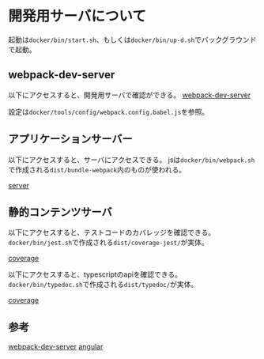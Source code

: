 # 開発用サーバについて

起動は`docker/bin/start.sh`、もしくは`docker/bin/up-d.sh`でバックグラウンドで起動。

## webpack-dev-server

以下にアクセスすると、開発用サーバで確認ができる。
[webpack-dev-server](http://192.168.50.10:8080/webpack-dev-server/)

設定は`docker/tools/config/webpack.config.babel.js`を参照。

## アプリケーションサーバー
以下にアクセスすると、サーバにアクセスできる。
jsは`docker/bin/webpack.sh`で作成される`dist/bundle-webpack`内のものが使われる。

[server](http://192.168.50.10/)

## 静的コンテンツサーバ

以下にアクセスすると、テストコードのカバレッジを確認できる。
`docker/bin/jest.sh`で作成される`dist/coverage-jest/`が実体。

[coverage](http://192.168.50.10/coverage/)

以下にアクセスすると、typescriptのapiを確認できる。
`docker/bin/typedoc.sh`で作成される`dist/typedoc/`が実体。

[coverage](http://192.168.50.10/typedoc/)

## 参考
[webpack-dev-server][*1]
[angular][*2]

[*1]:https://webpack.github.io/docs/webpack-dev-server.html
[*2]:https://qiita.com/ovrmrw/items/56364a4b673c03e20bba
